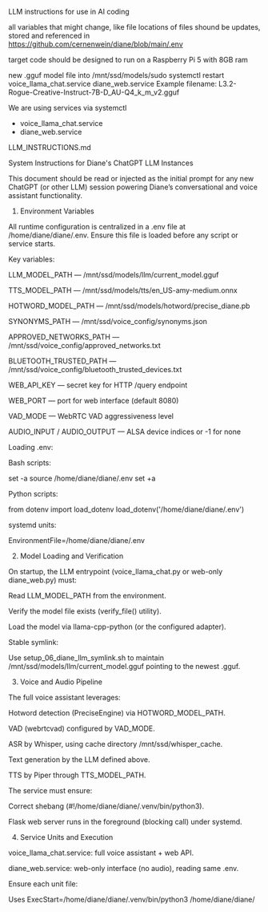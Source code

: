LLM instructions for use in AI coding

all variables that might change, like file locations of files shound be updates, stored and referenced in https://github.com/cernenwein/diane/blob/main/.env 

target code should be designed to run on a Raspberry Pi 5 with 8GB ram

new .gguf model file into /mnt/ssd/models/sudo systemctl restart voice_llama_chat.service diane_web.service
Example filename: L3.2-Rogue-Creative-Instruct-7B-D_AU-Q4_k_m_v2.gguf

We are using services via systemctl
- voice_llama_chat.service 
- diane_web.service

LLM_INSTRUCTIONS.md

System Instructions for Diane's ChatGPT LLM Instances

This document should be read or injected as the initial prompt for any new ChatGPT (or other LLM) session powering Diane’s conversational and voice assistant functionality.

1. Environment Variables

All runtime configuration is centralized in a .env file at /home/diane/diane/.env. Ensure this file is loaded before any script or service starts.

Key variables:

LLM_MODEL_PATH — /mnt/ssd/models/llm/current_model.gguf

TTS_MODEL_PATH — /mnt/ssd/models/tts/en_US-amy-medium.onnx

HOTWORD_MODEL_PATH — /mnt/ssd/models/hotword/precise_diane.pb

SYNONYMS_PATH — /mnt/ssd/voice_config/synonyms.json

APPROVED_NETWORKS_PATH — /mnt/ssd/voice_config/approved_networks.txt

BLUETOOTH_TRUSTED_PATH — /mnt/ssd/voice_config/bluetooth_trusted_devices.txt

WEB_API_KEY — secret key for HTTP /query endpoint

WEB_PORT — port for web interface (default 8080)

VAD_MODE — WebRTC VAD aggressiveness level

AUDIO_INPUT / AUDIO_OUTPUT — ALSA device indices or -1 for none

Loading .env:

Bash scripts:

set -a
source /home/diane/diane/.env
set +a

Python scripts:

from dotenv import load_dotenv
load_dotenv('/home/diane/diane/.env')

systemd units:

EnvironmentFile=/home/diane/diane/.env

2. Model Loading and Verification

On startup, the LLM entrypoint (voice_llama_chat.py or web-only diane_web.py) must:

Read LLM_MODEL_PATH from the environment.

Verify the model file exists (verify_file() utility).

Load the model via llama-cpp-python (or the configured adapter).

Stable symlink:

Use setup_06_diane_llm_symlink.sh to maintain /mnt/ssd/models/llm/current_model.gguf pointing to the newest .gguf.

3. Voice and Audio Pipeline

The full voice assistant leverages:

Hotword detection (PreciseEngine) via HOTWORD_MODEL_PATH.

VAD (webrtcvad) configured by VAD_MODE.

ASR by Whisper, using cache directory /mnt/ssd/whisper_cache.

Text generation by the LLM defined above.

TTS by Piper through TTS_MODEL_PATH.

The service must ensure:

Correct shebang (#!/home/diane/diane/.venv/bin/python3).

Flask web server runs in the foreground (blocking call) under systemd.

4. Service Units and Execution

voice_llama_chat.service: full voice assistant + web API.

diane_web.service: web-only interface (no audio), reading same .env.

Ensure each unit file:

Uses ExecStart=/home/diane/diane/.venv/bin/python3 /home/diane/diane/<script>.py.

Has EnvironmentFile=/home/diane/diane/.env up top (or individual Environment= lines).

Has Restart=on-failure and appropriate After= for network/DBus.

5. Model Update Workflow

When upgrading to a new LLM model:

Upload the new .gguf into /mnt/ssd/models/.

Run:

sudo /home/diane/diane/scripts/setup_06_diane_llm_symlink.sh

Reload & restart services:

sudo systemctl daemon-reload
sudo systemctl restart voice_llama_chat.service diane_web.service

Verify via logs:

sudo journalctl -u voice_llama_chat.service -n20

Look for the “LLM model found:” line referencing the new path.

6. Configuration File Deployment

Root-level templates (e.g., synonyms.json, approved_networks.txt, bluetooth_trusted_devices.txt) are deployed to SSD by:

/home/diane/diane/scripts/deploy_voice_config.sh

Ensure those files are filled in at the repo root before deployment.

By following this document, any new ChatGPT/LLM instance launched for Diane will have consistent access to the correct models, configurations, and runtime settings without manual path edits.

7. Hardware, OS, and System Configuration

Diane runs on a Raspberry Pi 4–class system with the following baseline configuration:

Operating System: Debian GNU/Linux 12 (Bookworm) aarch64, Kernel 6.12.25+rpt-rpi-2712

Storage:

Root filesystem: microSD (/dev/mmcblk0p2)

High–speed NVMe SSD: mounted at /mnt/ssd, used for models, swap, caches, and logs

Memory & Swap:

8 GiB RAM; 8 GiB SSD swap file at /mnt/ssd/swapfile; zram 256 MiB partition; /var/swap 512 MiB

Audio:

ALSA configured via /etc/asound.conf; default .service units run without a display or DBus session

Networking:

Wi‑Fi credentials from /mnt/ssd/voice_config/approved_networks.txt

Bluetooth trusted devices in /mnt/ssd/voice_config/bluetooth_trusted_devices.txt

ExpressVPN (if enabled) via your custom VPN service unit

User & Permissions:

All services run under the diane user

Key directories (models, configs, scripts) owned by diane:diane with strict permissions (600 or 644)

System Services:

Use systemd units for voice, web, Bluetooth reconnect, and health checks

Ensure network-online.target is used where necessary

Keep these hardware and OS details in mind when troubleshooting, adding drivers, or changing low‑level system settings.


The database of record will be github in https://github.com/cernenwein/diane
Diane is the name of the Pi, and files will be clones from github into /home/diane/diane as a way of transfering files to diane






